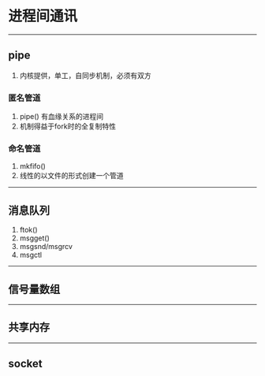 # 进程间通讯
---
## pipe
  1. 内核提供，单工，自同步机制，必须有双方
### 匿名管道
  1. pipe() 有血缘关系的进程间
  2. 机制得益于fork时的全复制特性
### 命名管道
  1. mkfifo()
  2. 线性的以文件的形式创建一个管道
---
## 消息队列
1. ftok()
2. msgget()
3. msgsnd/msgrcv
4. msgctl
---
## 信号量数组
---
## 共享内存
---
## socket